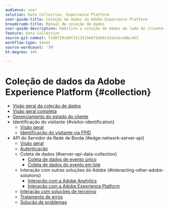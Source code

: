 ```yaml
---
audience: user
solution: Data Collection, Experience Platform
user-guide-title: Coleção de dados da Adobe Experience Platform
breadcrumb-title: Manual de coleção de dados
user-guide-description: Habilite a coleção de dados do lado do cliente para a Rede de borda da Adobe Experience Platform.
feature: Data Collection
source-git-commit: f1d0f20c66f2513519e6f2da9cd3ae2ece0bc455
workflow-type: tm+mt
source-wordcount: '74'
ht-degree: 44%

---
```



# Coleção de dados da Adobe Experience Platform {#collection}

- [Visão geral da coleção de dados](home.md)
- [Visão geral completa](e2e.md)
- [Gerenciamento do estado do cliente](client-state.md)
- Identificação do visitante {#visitor-identification}
   - [Visão geral](visitor-identification.md)
   - [Identificação do visitante via FPID](visitor-identification-fpid.md)
- API do Servidor de Rede de Borda {#edge-network-server-api}
   - [Visão geral](overview.md)
   - [Autenticação](authentication.md)
   - Coleta de dados {#server-api-data-collection}
      - [Coleta de dados de evento único](interactive-data-collection.md)
      - [Coleta de dados do evento em lote](non-interactive-data-collection.md)
   - Interação com outras soluções do Adobe {#interacting-other-adobe-solutions}
      - [Interação com a Adobe Analytics](interacting-adobe-analytics.md)
      - [Interação com a Adobe Experience Platform](interacting-experience-platform.md)
   - [Interação com soluções de terceiros](interacting-third-party-solutions.md)
   - [Tratamento de erros](error-handling.md)
   - [Solução de problemas](troubleshooting.md)